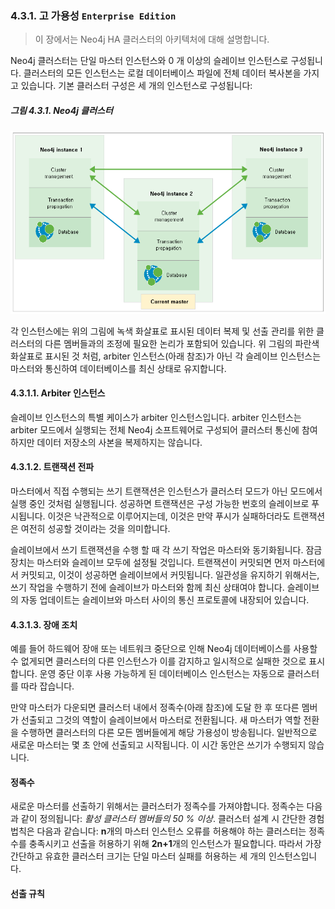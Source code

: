 ### 4.3.1. 고 가용성 `Enterprise Edition`
> 이 장에서는 Neo4j HA 클러스터의 아키텍처에 대해 설명합니다.

Neo4j 클러스터는 단일 마스터 인스턴스와 0 개 이상의 슬레이브 인스턴스로 구성됩니다. 클러스터의 모든 인스턴스는 로컬 데이터베이스 파일에 전체 데이터 복사본을 가지고 있습니다. 기본 클러스터 구성은 세 개의 인스턴스로 구성됩니다:

##### 그림 4.3.1. Neo4j 클러스터
![](./4.3.1.neo4j-cluster.png)

각 인스턴스에는 위의 그림에 녹색 화살표로 표시된 데이터 복제 및 선출 관리를 위한 클러스터의 다른 멤버들과의 조정에 필요한 논리가 포함되어 있습니다. 위 그림의 파란색 화살표로 표시된 것 처럼, arbiter 인스턴스(아래 참조)가 아닌 각 슬레이브 인스턴스는 마스터와 통신하여 데이터베이스를 최신 상태로 유지합니다.

#### 4.3.1.1. Arbiter 인스턴스
슬레이브 인스턴스의 특별 케이스가 arbiter 인스턴스입니다. arbiter 인스턴스는 arbiter 모드에서 실행되는 전체 Neo4j 소프트웨어로 구성되어 클러스터 통신에 참여하지만 데이터 저장소의 사본을 복제하지는 않습니다.

#### 4.3.1.2. 트랜잭션 전파
마스터에서 직접 수행되는 쓰기 트랜잭션은 인스턴스가 클러스터 모드가 아닌 모드에서 실행 중인 것처럼 실행됩니다. 성공하면 트랜잭션은 구성 가능한 번호의 슬레이브로 푸시됩니다. 이것은 낙관적으로 이루어지는데, 이것은 만약 푸시가 실패하더라도 트랜잭션은 여전히 성공할 것이라는 것을 의미합니다.

슬레이브에서 쓰기 트랜잭션을 수행 할 때 각 쓰기 작업은 마스터와 동기화됩니다. 잠금 장치는 마스터와 슬레이브 모두에 설정될 것입니다. 트랜잭션이 커밋되면 먼저 마스터에서 커밋되고, 이것이 성공하면 슬레이브에서 커밋됩니다. 일관성을 유지하기 위해서는, 쓰기 작업을 수행하기 전에 슬레이브가 마스터와 함께 최신 상태여야 합니다. 슬레이브의 자동 업데이트는 슬레이브와 마스터 사이의 통신 프로토콜에 내장되어 있습니다.

#### 4.3.1.3. 장애 조치
예를 들어 하드웨어 장애 또는 네트워크 중단으로 인해 Neo4j 데이터베이스를 사용할 수 없게되면 클러스터의 다른 인스턴스가 이를 감지하고 일시적으로 실패한 것으로 표시합니다. 운영 중단 이후 사용 가능하게 된 데이터베이스 인스턴스는 자동으로 클러스터를 따라 잡습니다.

만약 마스터가 다운되면 클러스터 내에서 정족수(아래 참조)에 도달 한 후 또다른 멤버가 선출되고 그것의 역할이 슬레이브에서 마스터로 전환됩니다. 새 마스터가 역할 전환을 수행하면 클러스터의 다른 모든 멤버들에게 해당 가용성이 방송됩니다. 일반적으로 새로운 마스터는 몇 초 안에 선출되고 시작됩니다. 이 시간 동안은 쓰기가 수행되지 않습니다.

#### 정족수
새로운 마스터를 선출하기 위해서는 클러스터가 정족수를 가져야합니다. 정족수는 다음과 같이 정의됩니다: *활성 클러스터 멤버들의 50 % 이상*. 클러스터 설계 시 간단한 경험 법칙은 다음과 같습니다: **n**개의 마스터 인스턴스 오류를 허용해야 하는 클러스터는 정족수를 충족시키고 선출을 허용하기 위해 **2n+1**개의 인스턴스가 필요합니다. 따라서 가장 간단하고 유효한 클러스터 크기는 단일 마스터 실패를 허용하는 세 개의 인스턴스입니다.

#### 선출 규칙
